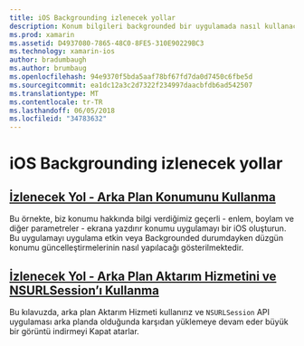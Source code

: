 ```yaml
---
title: iOS Backgrounding izlenecek yollar
description: Konum bilgileri backgrounded bir uygulamada nasıl kullanacağınızı ve arka plan Aktarım Hizmeti ve NSURLSession nasıl kullanılacağını gösteren talimatlara bu belge bağlantılar.
ms.prod: xamarin
ms.assetid: D4937080-7865-48C0-8FE5-310E90229BC3
ms.technology: xamarin-ios
author: bradumbaugh
ms.author: brumbaug
ms.openlocfilehash: 94e9370f5bda5aaf78bf67fd7da0d7450c6fbe5d
ms.sourcegitcommit: ea1dc12a3c2d7322f234997daacbfdb6ad542507
ms.translationtype: MT
ms.contentlocale: tr-TR
ms.lasthandoff: 06/05/2018
ms.locfileid: "34783632"
---
```

# <a name="ios-backgrounding-walkthroughs"></a>iOS Backgrounding izlenecek yollar

##  <a name="walkthrough---using-background-locationiosapp-fundamentalsbackgroundingios-backgrounding-walkthroughslocation-walkthroughmd"></a>[İzlenecek Yol - Arka Plan Konumunu Kullanma](~/ios/app-fundamentals/backgrounding/ios-backgrounding-walkthroughs/location-walkthrough.md)

Bu örnekte, biz konumu hakkında bilgi verdiğimiz geçerli - enlem, boylam ve diğer parametreler - ekrana yazdırır konumu uygulamayı bir iOS oluşturun. Bu uygulamayı uygulama etkin veya Backgrounded durumdayken düzgün konumu güncelleştirmelerinin nasıl yapılacağı gösterilmektedir.

##  <a name="walkthrough---using-background-transfer-service-and-nsurlsessioniosapp-fundamentalsbackgroundingios-backgrounding-walkthroughsbackground-transfer-walkthroughmd"></a>[İzlenecek Yol - Arka Plan Aktarım Hizmetini ve NSURLSession’ı Kullanma](~/ios/app-fundamentals/backgrounding/ios-backgrounding-walkthroughs/background-transfer-walkthrough.md)

Bu kılavuzda, arka plan Aktarım Hizmeti kullanırız ve `NSURLSession` API uygulaması arka planda olduğunda karşıdan yüklemeye devam eder büyük bir görüntü indirmeyi Kapat atarlar.
